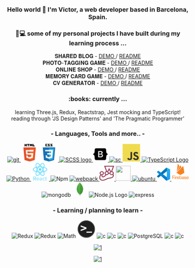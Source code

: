 <h3 align="center"> Hello world 👋 I'm Victor, a web developer based in Barcelona, Spain.</h3>

<h3 align="center" >
  
  <h3 align="center" > 🚩💻 some of my personal projects I have built during my learning process ... </h3>
  <div align="center">
    <div list-style="none"> 𝐒𝐇𝐀𝐑𝐄𝐃 𝐁𝐋𝐎𝐆 - <a href="https://codespot.vercel.app//"> DEMO </a> / <a href="https://github.com/Vikms95/blog-api#readme">README</a></div>
    <div> 𝐏𝐇𝐎𝐓𝐎-𝐓𝐀𝐆𝐆𝐈𝐍𝐆 𝐆𝐀𝐌𝐄 - <a href="https://vikms95.github.io/react-wheres-waldo/"> DEMO </a> / <a href="https://github.com/Vikms95/react-wheres-waldo#readme">README</a></div>
    <div> 𝐎𝐍𝐋𝐈𝐍𝐄 𝐒𝐇𝐎𝐏 - <a href="https://vikms95.github.io/react-shop-cart/"> DEMO </a> / <a href="https://github.com/Vikms95/react-shop-cart#readme">README</a>       </div>
    <div> 𝐌𝐄𝐌𝐎𝐑𝐘 𝐂𝐀𝐑𝐃 𝐆𝐀𝐌𝐄 - <a href="https://vikms95.github.io/react-memory-card/"> DEMO </a> / <a href="https://github.com/Vikms95/react-memory-card#readme">README</a></div>
    <div> 𝐂𝐕 𝐆𝐄𝐍𝐄𝐑𝐀𝐓𝐎𝐑 - <a href="https://vikms95.github.io/react-cv-application/"> DEMO </a> / <a href="https://github.com/Vikms95/react-cv-application#readme">README</a></div>
    
<h3 align="center" list-style="none"> :books: currently ... </h3>
<div>
   <div> learning Three.js, Redux, Reactstrap, Jest mocking and TypeScript! </div>
   <div> reading through 'JS Design Patterns' and 'The Pragmatic Programmer'</div>
</div>


<h3 align="center"> - Languages, Tools and more.. -</h3>
<p align="center">  <a href="https://git-scm.com/" target="_blank"> <img src="https://www.vectorlogo.zone/logos/git-scm/git-scm-icon.svg" alt="git" width="48" height="48"/> </a>  <img src="https://raw.githubusercontent.com/devicons/devicon/master/icons/html5/html5-original-wordmark.svg" alt="html5" width="48" height="48"/> </a>  <a href="https://www.w3schools.com/css/" target="_blank"> <img src="https://raw.githubusercontent.com/devicons/devicon/master/icons/css3/css3-original-wordmark.svg" alt="css3" width="48" height="48"/> <img src="https://res.cloudinary.com/rammina/image/upload/v1632570930/pngegg_prghqk.png" alt="SCSS logo" title="SCSS" width="48" height="48" /> <img src="https://raw.githubusercontent.com/devicons/devicon/master/icons/bootstrap/bootstrap-plain.svg" alt="bootstrap" width="40" height="40"/> <img src="https://styled-components.com/atom.png" alt="sc" width="40" height="40"/>
<a href="https://developer.mozilla.org/en-US/docs/Web/JavaScript" target="_blank"> <img src="https://raw.githubusercontent.com/devicons/devicon/master/icons/javascript/javascript-original.svg" alt="javascript" width="48" height="48"/> <img src="https://cdn.svgporn.com/logos/typescript-icon.svg" alt="TypeScript Logo" title="TypeScript" width="48" height="48" /> <img title="Python" alt="Python" src="https://raw.githubusercontent.com/Thomas-George-T/Thomas-George-T/master/assets/python.svg" width="48" height="48" /> <img src="https://raw.githubusercontent.com/devicons/devicon/master/icons/react/react-original-wordmark.svg" alt="react" width="48" height="48"/> </a> <img src="https://cdn.jsdelivr.net/gh/devicons/devicon/icons/npm/npm-original-wordmark.svg"width="48"height="48"alt="Npm"/> <a href="https://webpack.js.org" target="_blank"> <img src="https://seeklogo.com/images/W/webpack-logo-9E66EE203A-seeklogo.com.png" alt="webpack" width="40" height="40"/> <img src="https://raw.githubusercontent.com/devicons/devicon/master/icons/jest/jest-plain.svg" alt="jest" width="40" height="40"/> <img src="https://testing-library.com/img/octopus-64x64.png" height="40" width="40" /> <a href="https://reactjs.org/" target="_blank"> <img src="https://upload.wikimedia.org/wikipedia/commons/thumb/a/ab/Logo-ubuntu_cof-orange-hex.svg/1200px-Logo-ubuntu_cof-orange-hex.svg.png" alt="ubuntu" width="48" height="48"/> <img alt="Visual Studio Code" width="35px" height="35" src="https://raw.githubusercontent.com/github/explore/80688e429a7d4ef2fca1e82350fe8e3517d3494d/topics/visual-studio-code/visual-studio-code.png" /
<a href="https://jestjs.io" target="_blank"> <img src="https://raw.githubusercontent.com/devicons/devicon/master/icons/firebase/firebase-plain-wordmark.svg" alt="firebase" width="48" height="48"/> </a> <img src="https://cdn.iconscout.com/icon/premium/png-256-thumb/sql-file-2051899-1730870.png" alt="mongodb" width="40" height="40"/> <img src="https://raw.githubusercontent.com/devicons/devicon/master/icons/mongodb/mongodb-original.svg" alt="mongodb" width="40" height="40"/> <img src="https://seeklogo.com/images/N/nodejs-logo-FBE122E377-seeklogo.com.png" alt="Node.js Logo" title="Node.js" width="48" height="48" />  <img src="https://www.pngfind.com/pngs/m/136-1363736_express-js-icon-png-transparent-png.png" alt="express" width="50" height="40"/> </p> 
 
<h3 align="center"> - Learning / planning to learn - </h3>  
 <img src="https://upload.wikimedia.org/wikipedia/commons/thumb/3/3f/Three.js_Icon.svg/1200px-Three.js_Icon.svg.png"
       width="40"
       height="40"
       alt="Redux"
 />
  <img src="https://cdn.jsdelivr.net/gh/devicons/devicon/icons/redux/redux-original.svg" width="40" height="40"
      alt="Redux"
  />
    <img src="https://static.thenounproject.com/png/1078552-200.png" width="40" height="40"
      alt="Math"
  />
  <img alt="Terminal" width="48px" src="https://raw.githubusercontent.com/github/explore/80688e429a7d4ef2fca1e82350fe8e3517d3494d/topics/terminal/terminal.png" />
  <img src="https://cdn.worldvectorlogo.com/logos/next-js.svg" alt="c" width="40" height="40"/>
  <img src="https://upload.wikimedia.org/wikipedia/commons/thumb/1/17/GraphQL_Logo.svg/1200px-GraphQL_Logo.svg.png" alt="c" width="40" height="40"/>
 <img src="https://upload.wikimedia.org/wikipedia/commons/thumb/c/cf/Angular_full_color_logo.svg/375px-Angular_full_color_logo.svg.png" alt="c" width="40" height="40"/>
 <img src="https://cdn.jsdelivr.net/gh/devicons/devicon/icons/postgresql/postgresql-original.svg" width="40" height="40" alt="PostgreSQL"/> 
<img src="https://upload.wikimedia.org/wikipedia/commons/thumb/b/bd/Logo_C_sharp.svg/1200px-Logo_C_sharp.svg.png" alt="c" width="40" height="40"/>
<img src="https://upload.wikimedia.org/wikipedia/commons/thumb/9/95/Vue.js_Logo_2.svg/1200px-Vue.js_Logo_2.svg.png" alt="c" width="40" height="40"/>

   
<p align="center">
    <a href="https://github.com/anuraghazra/github-readme-stats">
    <img title="Github Stats" alt="1" src="https://github-readme-stats-black-pi.vercel.app/api?username=Vikms95&show_icons=true&theme=tokyonight&count_private=true&include_all_commits=true"/>
  </a> 
<p align="center">
   <a href="https://github.com/anuraghazra/github-readme-stats">
    <img title="Github Stats" alt="1" src="https://github-readme-stats.vercel.app/api/top-langs/?username=Vikms95&show_icons=true&theme=tokyonight&layout=compact&hide=html,css,shell&langs_count=8"/>
  </a>
</p>
